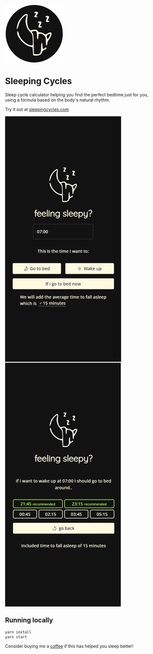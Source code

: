 ![sleepingcycles logo](./public/logo192.png)

# Sleeping Cycles

Sleep cycle calculator helping you find the perfect bedtime just for you, using a formula based on the body's natural rhythm. 

Try it out at [sleepingcycles.com](https://www.sleepingcycles.com/)

![sleepingcycles landing page](./public/screenshot3.PNG)
![sleepingcycles wake up page](./public/screenshot4.PNG)


## Running locally

```
yarn install
yarn start
```


Consider buying me a [coffee](https://ko-fi.com/cloudychris) if this has helped you sleep better! 